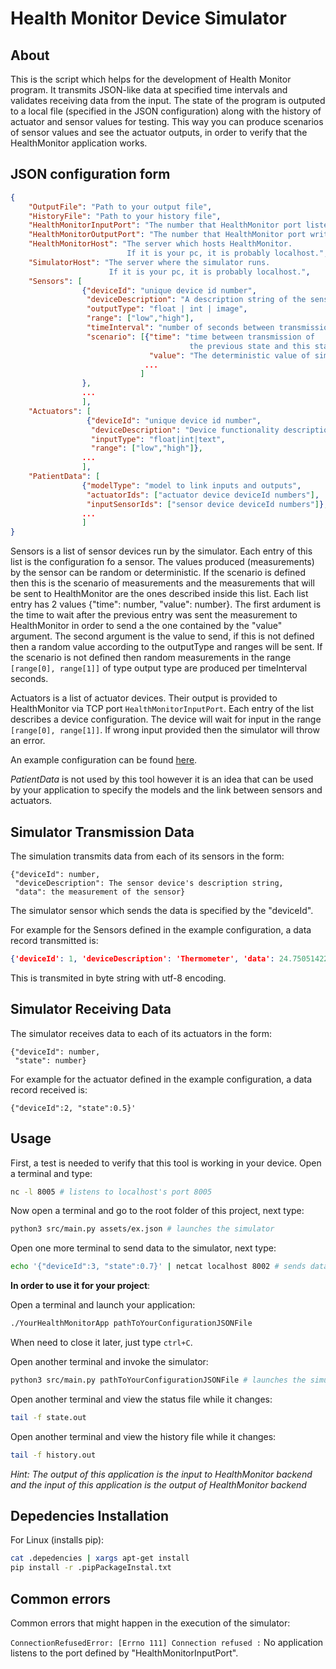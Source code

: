 # Health Monitor Device Simulator

## About

This is the script which helps for the development of Health Monitor program. It transmits JSON-like data at specified time intervals and validates receiving data from the input. The state of the program is outputed to a local file (specified in the JSON configuration) along with the history of actuator and sensor values for testing. This way you can produce scenarios of sensor values and see the actuator outputs, in order to verify that the HealthMonitor application works.


## JSON configuration form

```json
{
    "OutputFile": "Path to your output file",
    "HistoryFile": "Path to your history file",
    "HealthMonitorInputPort": "The number that HealthMonitor port listens to",
    "HealthMonitorOutputPort": "The number that HealthMonitor port writes to",
    "HealthMonitorHost": "The server which hosts HealthMonitor. 
                          If it is your pc, it is probably localhost.",
    "SimulatorHost": "The server where the simulator runs. 
                      If it is your pc, it is probably localhost.",
    "Sensors": [
                {"deviceId": "unique device id number", 
                 "deviceDescription": "A description string of the sensor device", 
                 "outputType": "float | int | image", 
                 "range": ["low","high"], 
                 "timeInterval": "number of seconds between transmissions", 
                 "scenario": [{"time": "time between transmission of 
                                        the previous state and this state",
                               "value": "The deterministic value of simulated measurement"},
                              ...
                             ]
                },
                ...
                ],
    "Actuators": [
                 {"deviceId": "unique device id number",
                  "deviceDescription": "Device functionality description",
                  "inputType": "float|int|text",
                  "range": ["low","high"]},
                ...
                ],
    "PatientData": [
                {"modelType": "model to link inputs and outputs",
                 "actuatorIds": ["actuator device deviceId numbers"],
                 "inputSensorIds": ["sensor device deviceId numbers"]},
                ...
                ]
}
```

Sensors is a list of sensor devices run by the simulator. Each entry of this list is the configuration fo a sensor. The values produced (measurements) by the sensor can be random or deterministic. If the scenario is defined then this is the scenario of measurements and the measurements that will be sent to HealthMonitor are the ones described inside this list. Each list entry has 2 values {"time": number, "value": number}. The first ardument is the time to wait after the previous entry was sent the measurement to HealthMonitor in order to send a the one contained by the "value" argument. The second argument is the value to send, if this is not defined then a random value according to the outputType and ranges will be sent. If the scenario is not defined then random measurements in the range `[range[0], range[1]]` of type output type are produced per timeInterval seconds.

Actuators is a list of actuator devices. Their output is provided to HealthMonitor via TCP port `HealthMonitorInputPort`. Each entry of the list describes a device configuration. The device will wait for input in the range `[range[0], range[1]]`. If wrong input provided then the simulator will throw an error.

An example configuration can be found [here](assets/ex.json).

*PatientData* is not used by this tool however it is an idea that can be used by your application to specify the models and the link between sensors and actuators.

## Simulator Transmission Data

The simulation transmits data from each of its sensors in the form:

```
{"deviceId": number, 
 "deviceDescription": The sensor device's description string, 
 "data": the measurement of the sensor}
```

The simulator sensor which sends the data is specified by the "deviceId".

For example for the Sensors defined in the example configuration, a data record transmitted is:

```JSON
{'deviceId': 1, 'deviceDescription': 'Thermometer', 'data': 24.750514222540644}
```

This is transmited in byte string with utf-8 encoding.

## Simulator Receiving Data

The simulator receives data to each of its actuators in the form:

```
{"deviceId": number, 
 "state": number}
```

For example for the actuator defined in the example configuration, a data record received is:

```
{"deviceId":2, "state":0.5}'
```

## Usage

First, a test is needed to verify that this tool is working in your device. 
Open a terminal and type:

```bash
nc -l 8005 # listens to localhost's port 8005
```

Now open a terminal and go to the root folder of this project, next type:

```bash
python3 src/main.py assets/ex.json # launches the simulator
```


Open one more terminal to send data to the simulator, next type:

```bash
echo '{"deviceId":3, "state":0.7}' | netcat localhost 8002 # sends data to localhost port 8002
```

**In order to use it for your project**:

Open a terminal and launch your application:

```bash
./YourHealthMonitorApp pathToYourConfigurationJSONFile
```

When need to close it later, just type `ctrl+C`.


Open another terminal and invoke the simulator:

```bash
python3 src/main.py pathToYourConfigurationJSONFile # launches the simulator with your configuration
```

Open another terminal and view the status file while it changes:

```bash
tail -f state.out
```

Open another terminal and view the history file while it changes:

```bash
tail -f history.out
```

*Hint: The output of this application is the input to HealthMonitor backend and the input of this application is the output of HealthMonitor backend*

## Depedencies Installation

For Linux (installs pip):
```bash
cat .depedencies | xargs apt-get install
pip install -r .pipPackageInstal.txt
```

## Common errors

Common errors that might happen in the execution of the simulator:

`ConnectionRefusedError: [Errno 111] Connection refused :` No application listens to the port defined by "HealthMonitorInputPort".
